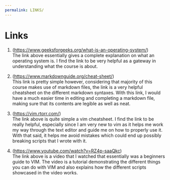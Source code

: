 ```yaml
---
permalink: LINKS/
---
```


# Links

1. (https://www.geeksforgeeks.org/what-is-an-operating-system/)<br>
The link above essentially gives a complete explanation on what an operating system is.
I find the link to be very helpful as a gateway in understanding what the course is about.

2. (https://www.markdownguide.org/cheat-sheet/)<br>
This link is pretty simple however, considering that majority of this course makes use of markdown files, the link is a very helpful cheatsheet on the different markdown syntaxes. With this link, I would have a much easier time in editing and completing a markdown file, making sure that its contents are legible as well as neat.

3. (https://vim.rtorr.com/)<br>
The link above is quite simple a vim cheatsheet. I find the link to be really helpful, especially since I am very new to vim as it helps me work my way through the text editor and guide me on how to properly use it. With that said, it helps me avoid mistakes which could end up possibly breaking scripts that I wrote with it.

4. (https://www.youtube.com/watch?v=RZ4p-saaQkc)<br>
The link above is a video that I watched that essentially was a beginners guide to VIM. The video is a tutorial demonstrating the different things you can do with VIM and also explains how the different scripts showcased in the video works. 
